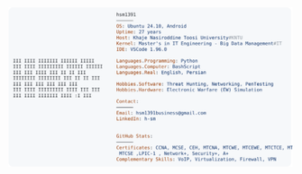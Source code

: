 <a href="https://github.com/Andrew6rant/Andrew6rant">
  <picture>
    <source media="(prefers-color-scheme: dark)" srcset="https://raw.githubusercontent.com/hsm1391/hsm1391/refs/heads/main/dark_mode.svg">
    <img alt="Andrew Grant's GitHub Profile README" src="https://raw.githubusercontent.com/hsm1391/hsm1391/refs/heads/main/light_mode.svg">
  </picture>
</a>
